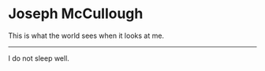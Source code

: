 Joseph McCullough
=================

This is what the world sees when it looks at me.

---

I do not sleep well.
